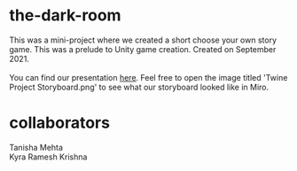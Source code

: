 # the-dark-room
This was a mini-project where we created a short choose your own story game. This was a prelude to Unity game creation. Created on September 2021. <br /> 
<br /> 
You can find our presentation [here](https://docs.google.com/presentation/d/1oop2b7vQnX3BJwtATSR-hBqZ3A2rSjmNn0pG5WBOXpc/edit?usp=sharing). Feel free to open the image titled 'Twine Project Storyboard.png' to see what our storyboard looked like in Miro. 
# collaborators 
Tanisha Mehta <br />
Kyra Ramesh Krishna
